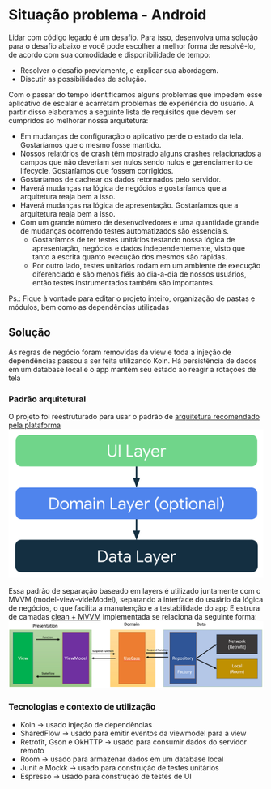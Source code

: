 # Situação problema - Android

Lidar com código legado é um desafio. Para isso, desenvolva uma solução para o desafio abaixo e você pode escolher a melhor forma de resolvê-lo, de acordo com sua comodidade e disponibilidade de tempo:
- Resolver o desafio previamente, e explicar sua abordagem.
- Discutir as possibilidades de solução.

Com o passar do tempo identificamos alguns problemas que impedem esse aplicativo de escalar e acarretam problemas de experiência do usuário. A partir disso elaboramos a seguinte lista de requisitos que devem ser cumpridos ao melhorar nossa arquitetura:

- Em mudanças de configuração o aplicativo perde o estado da tela. Gostaríamos que o mesmo fosse mantido.
- Nossos relatórios de crash têm mostrado alguns crashes relacionados a campos que não deveriam ser nulos sendo nulos e gerenciamento de lifecycle. Gostaríamos que fossem corrigidos.
- Gostaríamos de cachear os dados retornados pelo servidor.
- Haverá mudanças na lógica de negócios e gostaríamos que a arquitetura reaja bem a isso.
- Haverá mudanças na lógica de apresentação. Gostaríamos que a arquitetura reaja bem a isso.
- Com um grande número de desenvolvedores e uma quantidade grande de mudanças ocorrendo testes automatizados são essenciais.
  - Gostaríamos de ter testes unitários testando nossa lógica de apresentação, negócios e dados independentemente, visto que tanto a escrita quanto execução dos mesmos são rápidas.
  - Por outro lado, testes unitários rodam em um ambiente de execução diferenciado e são menos fiéis ao dia-a-dia de nossos usuários, então testes instrumentados também são importantes.

Ps.: Fique à vontade para editar o projeto inteiro, organização de pastas e módulos, bem como as dependências utilizadas

## Solução
As regras de negócio foram removidas da view e toda a injeção de dependências passou a ser feita utilizando Koin. Há persistência de dados em um database local e o app mantém seu estado ao reagir a rotações de tela

### Padrão arquitetural
O projeto foi reestruturado para usar o padrão de [arquitetura recomendado pela plataforma](https://developer.android.com/topic/architecture?hl=pt-br)
![img.png](img.png)

Essa padrão de separação baseado em layers é utilizado juntamente com o MVVM (model-view-videModel), separando a interface do usuário da lógica de negócios, o que facilita a manutenção e a testabilidade do app
E estrura de camadas [clean + MVVM](https://medium.com/@ami0275/mvvm-clean-architecture-pattern-in-android-with-use-cases-eff7edc2ef76) implementada se relaciona da seguinte forma:
![img_1.png](img_1.png)

### Tecnologias e contexto de utilização
- Koin -> usado injeção de dependências
- SharedFlow -> usado para emitir eventos da viewmodel para a view
- Retrofit, Gson e OkHTTP -> usado para consumir dados do servidor remoto
- Room -> usado para armazenar dados em um database local
- Junit e Mockk -> usado para construção de testes unitários
- Espresso -> usado para construção de testes de UI